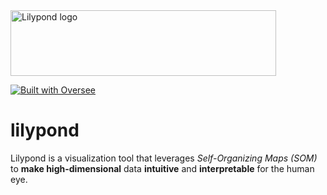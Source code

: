 <img width="425" height="105" alt="Lilypond logo" src="https://github.com/user-attachments/assets/38fe54f2-3b01-4215-a263-57a7205fd8bf" />

[![Built with Oversee](https://img.shields.io/badge/Built%20with-Oversee-4e37f5?style=flat)](https://app.overseelabs.xyz)

# lilypond

Lilypond is a visualization tool that leverages _Self-Organizing Maps (SOM)_ to **make high-dimensional** data **intuitive** and **interpretable** for the human eye.

